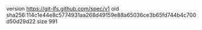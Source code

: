 version https://git-lfs.github.com/spec/v1
oid sha256:114c1e44e8c5774931aa268d49159e88a65036ce3b65fd744b4c700d50d29d22
size 991
